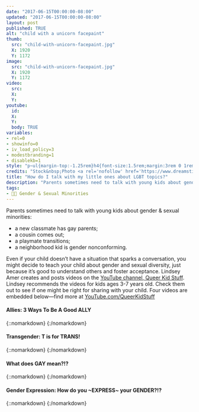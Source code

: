 ```yaml
---
date: "2017-06-15T00:00:00-08:00"
updated: "2017-06-15T00:00:00-08:00"
layout: post
published: TRUE
alt: "child with a unicorn facepaint"
thumb:
  src: "child-with-unicorn-facepaint.jpg"
  X: 1920
  Y: 1172
image:
  src: "child-with-unicorn-facepaint.jpg"
  X: 1920
  Y: 1172
video:
  src:
  X:
  Y:
youtube:
  id:
  X:
  Y:
  body: TRUE
variables:
- rel=0
- showinfo=0
- iv_load_policy=3
- modestbranding=1
- disablekb=1
style: "p~ul{margin-top:-1.25rem}h4{font-size:1.5rem;margin:3rem 0 1rem;text-align:center}"
credits: "Stock&nbsp;Photo <a rel='nofollow' href='https://www.dreamstime.com/stock-photo-little-girl-unicorn-painted-face-closeup-picture-happy-her-image43537025' target='_blank'>&copy;</a>&nbsp;Bill&nbsp;Pell"
title: "How do I talk with my little ones about LGBT topics?"
description: "Parents sometimes need to talk with young kids about gender & sexual minorities (e.g., a classmate has gay parents, a cousin comes out, a playmate transitions)."
tags:
- 🏳️‍🌈 Gender & Sexual Minorities
---
```

<p>Parents sometimes need to talk with young kids about gender & sexual minorities:</p>
<ul>
	<li>a new classmate has gay parents;</li>
	<li>a cousin comes out;</li>
	<li>a playmate transitions;</li>
	<li>a neighborhood kid is gender nonconforming.</li>
</ul>
<p>Even if your child doesn’t have a situation that sparks a conversation, you might decide to teach your child about gender and sexual diversity, just because it’s good to understand others and foster acceptance. Lindsey Amer creates and posts videos on the <a rel="nofollow" href="https://www.youtube.com/QueerKidStuff" target="_blank">YouTube channel, Queer Kid Stuff</a>. Lindsey recommends the videos for kids ages 3-7 years old. Check them out to see if one might be right for sharing with your child. Four videos are embedded below&mdash;find more at <a rel="nofollow" href="https://www.youtube.com/QueerKidStuff" target="_blank">YouTube.com/QueerKidStuff</a></p>
<h4>Allies: 3 Ways To Be A Good ALLY</h4>
{::nomarkdown}
<amp-youtube data-videoid="RQKKJ7PppEs" layout="responsive" width="16" height="9" data-param-rel=0 data-param-showinfo=0 data-param-iv_load_policy=3 data-param-modestbranding=1 data-param-disablekb=1></amp-youtube>
{:/nomarkdown}
<h4>Transgender: T&nbsp;is&nbsp;for&nbsp;TRANS!</h4>
{::nomarkdown}
<amp-youtube data-videoid="Kq8DRz3yXLI" layout="responsive" width="16" height="9" data-param-rel=0 data-param-showinfo=0 data-param-iv_load_policy=3 data-param-modestbranding=1 data-param-disablekb=1></amp-youtube>
{:/nomarkdown}
<h4>What does GAY mean?!?</h4>
{::nomarkdown}
<amp-youtube data-videoid="30T7k46WQ-0" layout="responsive" width="16" height="9" data-param-rel=0 data-param-showinfo=0 data-param-iv_load_policy=3 data-param-modestbranding=1 data-param-disablekb=1></amp-youtube>
{:/nomarkdown}
<h4>Gender&nbsp;Expression: How&nbsp;do&nbsp;you ~EXPRESS~ your&nbsp;GENDER?!?</h4>
{::nomarkdown}
<amp-youtube data-videoid="ZqN_G1j9jZc" layout="responsive" width="16" height="9" data-param-rel=0 data-param-showinfo=0 data-param-iv_load_policy=3 data-param-modestbranding=1 data-param-disablekb=1></amp-youtube>
{:/nomarkdown}